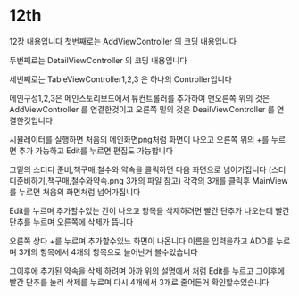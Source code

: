 # 12th
12장 내용입니다 
첫번째로는 AddViewController 의 코딩 내용입니다

두번째로는 DetailViewController 의 코딩 내용입니다 

세번째로는 TableViewController1,2,3 은 하나의 Controller입니다

메인구성1,2,3은 메인스토리보드에서 뷰컨트롤러를 추가하여 맨오른쪽 위의 것은 AddViewController 를 연결한것이고 오른쪽 밑의 것은 DeailViewController 를 연결한것입니다 

시뮬레이터를 실행하면 처음의 메인화면png처럼 화면이 나오고 오른쪽 위의 +를 누르면 추가 가능하고 Edit를 누르면 편집도 가능합니다

그밑의 스터디 준비,책구매,철수와 약속을 클릭하면 다음 화면으로 넘어가집니다 (스터디준비하기,책구매,철수와약속.png 3개의 파일 참고) 각각의 3개를 클릭후 MainView를 누르면 처음의 화면처럼 넘어가집니다

Edit를 누르며 추가할수있는 칸이 나오고  항목을 삭제하려면 빨간 단추가 나오는데 빨간단추를 누르며 오른쪽에 삭제가 뜹니다

오른쪽 상다 +를 누르며 추가할수있느 화면이 나옵니다 이름을 입력을하고 ADD를 누르며 3개의 항목에서 4개의 항목으로 늘어난거 볼수있습니다

그이후에 추가된 약속을 삭제 하려며 아까 위의 설명에서 처럼 Edit를 누르고 그이후에 빨간 단추를 눌러 삭제를 누르며 다시 4개에서 3개로 줄어든거 확인할수있습니다

